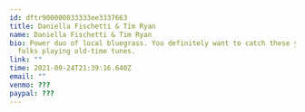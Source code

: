 ```yaml
---
id: dftr900000033333ee3337663
title: Daniella Fischetti & Tim Ryan
name: Daniella Fischetti & Tim Ryan
bio: Power duo of local bluegrass. You definitely want to catch these young
  folks playing old-time tunes.
link: ""
time: 2021-09-24T21:39:16.640Z
email: ""
venmo: ???
paypal: ???
---
```

